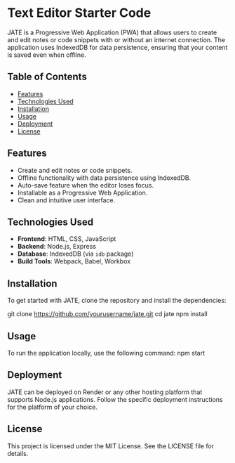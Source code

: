 # Text Editor Starter Code

JATE is a Progressive Web Application (PWA) that allows users to create and edit notes or code snippets with or without an internet connection. The application uses IndexedDB for data persistence, ensuring that your content is saved even when offline.

## Table of Contents

- [Features](#features)
- [Technologies Used](#technologies-used)
- [Installation](#installation)
- [Usage](#usage)
- [Deployment](#deployment)
- [License](#license)

## Features

- Create and edit notes or code snippets.
- Offline functionality with data persistence using IndexedDB.
- Auto-save feature when the editor loses focus.
- Installable as a Progressive Web Application.
- Clean and intuitive user interface.

## Technologies Used

- **Frontend**: HTML, CSS, JavaScript
- **Backend**: Node.js, Express
- **Database**: IndexedDB (via `idb` package)
- **Build Tools**: Webpack, Babel, Workbox

## Installation

To get started with JATE, clone the repository and install the dependencies:

git clone https://github.com/yourusername/jate.git
cd jate
npm install

## Usage
To run the application locally, use the following command: npm start

## Deployment
JATE can be deployed on Render or any other hosting platform that supports Node.js applications. Follow the specific deployment instructions for the platform of your choice.

## License
This project is licensed under the MIT License. See the LICENSE file for details.

